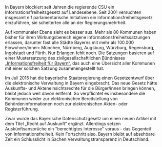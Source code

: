 In Bayern blockiert seit Jahren die regierende CSU ein Informationsfreiheitsgesetz auf Landesebene. Seit 2001 versuchten insgesamt elf parlamentarische Initiativen ein Informationsfreiheitsgesetz einzuführen, sie scheiterten alle an der Regierungsmehrheit.

Auf kommunaler Ebene sieht es besser aus. Mehr als 80 Kommunen haben bisher für ihren Wirkungsbereich eigene Informationsfreiheitssatzungen
erlassen, darunter fast alle Städte Bayerns mit mehr als 100.000 Einwohner/innen: München,
Nürnberg, Augsburg, Würzburg, Regensburg, Ingolstadt und Fürth. Nur Erlangen fehlt noch. Die Satzungen basieren auf einer
Mustersatzung des zivilgesellschaftlichen Bündnisses <a href="https://informationsfreiheit.org/">„Informationsfreiheit für Bayern“</a>, das auch eine Übersicht aller Kommunen mit einer solchen Satzung zusammengestellt hat.

Im Juli 2015 hat die bayerische Staatsregierung einen Gesetzentwurf über die elektronische Verwaltung in Bayern eingebracht.
Das neue Gesetz hätte Auskunfts- und Akteneinsichtsrechte für die Bürger/innen bringen können, bleibt jedoch weit
davon entfernt. So verpflichtet es insbesondere die Kommunen weder zur elektronischen Bereitstellung von Behördeninformationen
noch zur elektronischen Akten- oder Registerführung.

Zwar wurde das Bayerische Datenschutzgesetz um einen neuen Artikel mit dem Titel „Recht auf Auskunft“ ergänzt. Allerdings setzen Auskünftsansprüche ein "berechtigtes Interesse" voraus - das Gegenteil von Informationsfreiheit. Kein Fortschritt also. Bayern bleibt auf absehbare Zeit ein Schlusslicht in Sachen Verwaltungstransparenz in Deutschland.
